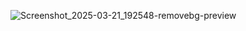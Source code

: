 ![Screenshot_2025-03-21_192548-removebg-preview](https://github.com/user-attachments/assets/82902f36-61ee-46a9-9f65-970b0ee00185)
